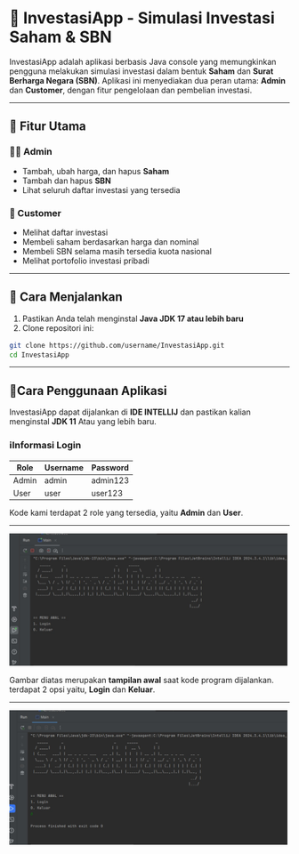   # 💼 InvestasiApp - Simulasi Investasi Saham & SBN

InvestasiApp adalah aplikasi berbasis Java console yang memungkinkan pengguna melakukan simulasi investasi dalam bentuk **Saham** dan **Surat Berharga Negara (SBN)**. Aplikasi ini menyediakan dua peran utama: **Admin** dan **Customer**, dengan fitur pengelolaan dan pembelian investasi.

---

## 🧩 Fitur Utama

### 👨‍💼 Admin
- Tambah, ubah harga, dan hapus **Saham**
- Tambah dan hapus **SBN**
- Lihat seluruh daftar investasi yang tersedia

### 👤 Customer
- Melihat daftar investasi
- Membeli saham berdasarkan harga dan nominal
- Membeli SBN selama masih tersedia kuota nasional
- Melihat portofolio investasi pribadi

---

## 🏁 Cara Menjalankan

1. Pastikan Anda telah menginstal **Java JDK 17 atau lebih baru**
2. Clone repositori ini:

```bash
git clone https://github.com/username/InvestasiApp.git
cd InvestasiApp
```

---

## 📖Cara Penggunaan Aplikasi
InvestasiApp dapat dijalankan di **IDE INTELLIJ** dan pastikan kalian menginstal **JDK 11** Atau yang lebih baru.

### ℹ️Informasi Login 

| Role   | Username | Password   |
|--------|----------|------------|
| Admin  | admin    | admin123   |
| User   | user     | user123    |

Kode kami terdapat 2 role yang tersedia, yaitu **Admin** dan **User**. 

---


<img src="gambar/tampilanAwal.jpg" width="500">
 
Gambar diatas merupakan **tampilan awal** saat kode program dijalankan. terdapat 2 opsi yaitu, **Login** dan **Keluar**.

---

<img src="gambar/tampilanKeluar.jpg" width="500">
